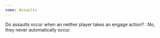```yaml
---
name: Assaults
---
```

Do assaults occur when an neither player takes an engage action?
: No, they never automatically occur.